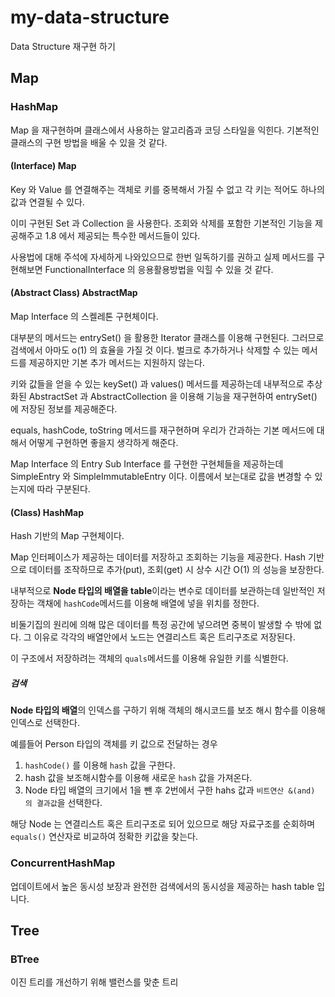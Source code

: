 # my-data-structure

Data Structure 재구현 하기

## Map

### HashMap

Map 을 재구현하며 클래스에서 사용하는 알고리즘과 코딩 스타일을 익힌다.
기본적인 클래스의 구현 방법을 배울 수 있을 것 같다. 

#### (Interface) Map 

Key 와 Value 를 연결해주는 객체로 키를 중복해서 가질 수 없고 각 키는 적어도 하나의 값과 연결될 수 있다.

이미 구현된 Set 과 Collection 을 사용한다. 
조회와 삭제를 포함한 기본적인 기능을 제공해주고 1.8 에서 제공되는 특수한 메서드들이 있다.

사용법에 대해 주석에 자세하게 나와있으므로 한번 일독하기를 권하고 실제 메서드를 구현해보면 FunctionalInterface 의 응용활용방법을
익힐 수 있을 것 같다.

#### (Abstract Class) AbstractMap

Map Interface 의 스켈레톤 구현체이다.

대부분의 메서드는 entrySet() 을 활용한 Iterator 클래스를 이용해 구현된다.
그러므로 검색에서 아마도 o(1) 의 효율을 가질 것 이다.
벌크로 추가하거나 삭제할 수 있는 메서드를 제공하지만 기본 추가 메서드는 지원하지 않는다.

키와 값들을 얻을 수 있는 keySet() 과 values() 메서드를 제공하는데 내부적으로 추상화된 AbstractSet 과 AbstractCollection
을 이용해 기능을 재구현하여 entrySet() 에 저장된 정보를 제공해준다.

equals, hashCode, toString 메서드를 재구현하며 우리가 간과하는 기본 메서드에 대해서 어떻게 구현하면 좋을지 생각하게 해준다.

Map Interface 의 Entry Sub Interface 를 구현한 구현체들을 제공하는데 SimpleEntry 와 SimpleImmutableEntry 이다.
이름에서 보는대로 값을 변경할 수 있는지에 따라 구분된다.

#### (Class) HashMap

Hash 기반의 Map 구현체이다.

Map 인터페이스가 제공하는 데이터를 저장하고 조회하는 기능을 제공한다.
Hash 기반으로 데이터를 조작하므로 추가(put), 조회(get) 시 상수 시간 O(1) 의 성능을 보장한다.

내부적으로 **Node 타입의 배열을 table**이라는 변수로 데이터를 보관하는데 일반적인 저장하는 객채에 
`hashCode`메서드를 이용해 배열에 넣을 위치를 정한다.

비둘기집의 원리에 의해 많은 데이터를 특정 공간에 넣으려면 중복이 발생할 수 밖에 없다. 그 이유로
각각의 배열안에서 노드는 연결리스트 혹은 트리구조로 저장된다.

이 구조에서 저장하려는 객체의 `quals`메서드를 이용해 유일한 키를 식별한다.

##### 검색

**Node 타입의 배열**의 인덱스를 구하기 위해 객체의 해시코드를 보조 해시 함수를 이용해 인덱스로 선택한다.

예를들어 Person 타입의 객체를 키 값으로 전달하는 경우 
1. `hashCode()` 를 이용해 `hash` 값을 구한다.
2. hash 값을 보조해시함수를 이용해 새로운 `hash` 값을 가져온다.
3. Node 타입 배열의 크기에서 1을 뺀 후 2번에서 구한 hahs 값과 `비트연산 &(and) 의 결과값`을 선택한다.

해당 Node 는 연결리스트 혹은 트리구조로 되어 있으므로 해당 자료구조를 순회하며 `equals()` 연산자로 비교하여 정확한 키값을 찾는다.

### ConcurrentHashMap

업데이트에서 높은 동시성 보장과 완전한 검색에서의 동시성을 제공하는 hash table 입니다.



## Tree

### BTree

이진 트리를 개선하기 위해 밸런스를 맞춘 트리
